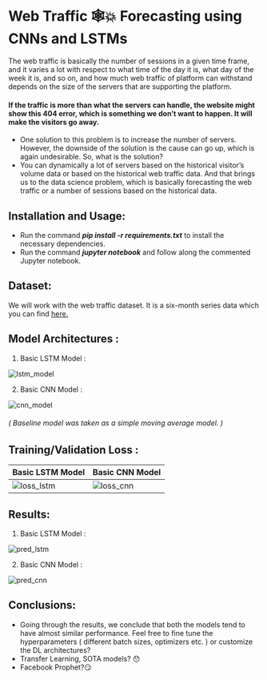 # Web Traffic 🕸💥 Forecasting using CNNs and LSTMs 

The web traffic is basically the number of sessions in a given time frame, and it varies a lot with respect to what time of the day it is, what day of the week it is, and so on, and how much web traffic of platform can withstand depends on the size of the servers that are supporting the platform.

#### If the traffic is more than what the servers can handle, the website might show this 404 error, which is something we don’t want to happen. It will make the visitors go away.

* One solution to this problem is to increase the number of servers. However, the downside of the solution is the cause can go up, which is again undesirable. So, what is the solution?
* You can dynamically a lot of servers based on the historical visitor’s volume data or based on the historical web traffic data. And that brings us to the data science problem, which is basically forecasting the web traffic or a number of sessions based on the historical data.

## Installation and Usage:
* Run the command ***pip install -r requirements.txt*** to install the necessary dependencies.
* Run the command ***jupyter notebook*** and follow along the commented Jupyter notebook.

## Dataset:
We will work with the web traffic dataset. It is a six-month series data which you can find [here.](https://www.kaggle.com/kajal1/web-traffic-forecast-dataset)

## Model Architectures : 
1. Basic LSTM Model :
 
![lstm_model](https://user-images.githubusercontent.com/29462447/134826086-fda426cf-99e1-4d78-a872-a2dbf4be81e4.png)


2. Basic CNN Model :

![cnn_model](https://user-images.githubusercontent.com/29462447/134826108-8891d98d-14a3-4bbb-a0c2-f1560d977a96.png)

###### ( Baseline model was taken as a simple moving average model. )

## Training/Validation Loss : 

| Basic LSTM Model      | Basic CNN Model|
| ----------- | ----------- |
| ![loss_lstm](https://user-images.githubusercontent.com/29462447/134826157-7ba86d3c-d2ee-42ef-9508-8d88b1c1790b.png)      | ![loss_cnn](https://user-images.githubusercontent.com/29462447/134826162-47b688f5-6c3c-44ac-a4b5-a42f047ec68f.png)       |

## Results: 

1. Basic LSTM Model :

![pred_lstm](https://user-images.githubusercontent.com/29462447/134826200-27252b04-3f2d-47ef-be86-523c01e19d49.png)

2. Basic CNN Model : 

![pred_cnn](https://user-images.githubusercontent.com/29462447/134826193-8f024fef-970e-46f9-96c4-7c2e6feb6417.png)

## Conclusions: 
* Going through the results, we conclude that both the models tend to have almost similar performance. Feel free to fine tune the hyperparameters ( different batch sizes, optimizers etc. ) or customize the DL architectures?
* Transfer Learning, SOTA models? 😯
* Facebook Prophet?😏

